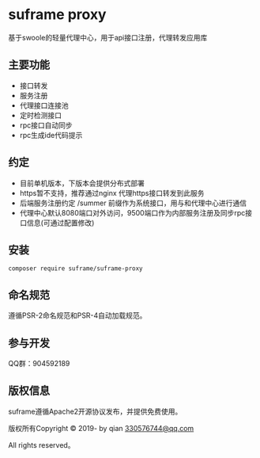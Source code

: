 
suframe proxy
===============
基于swoole的轻量代理中心，用于api接口注册，代理转发应用库

## 主要功能

* 接口转发
* 服务注册
* 代理接口连接池
* 定时检测接口
* rpc接口自动同步
* rpc生成ide代码提示

## 约定

* 目前单机版本，下版本会提供分布式部署
* https暂不支持，推荐通过nginx 代理https接口转发到此服务
* 后端服务注册约定 /summer 前缀作为系统接口，用与和代理中心进行通信
* 代理中心默认8080端口对外访问，9500端口作为内部服务注册及同步rpc接口信息(可通过配置修改)


## 安装

~~~
composer require suframe/suframe-proxy
~~~

## 命名规范

遵循PSR-2命名规范和PSR-4自动加载规范。

## 参与开发

QQ群：904592189


## 版权信息

suframe遵循Apache2开源协议发布，并提供免费使用。

版权所有Copyright © 2019- by qian <330576744@qq.com>

All rights reserved。